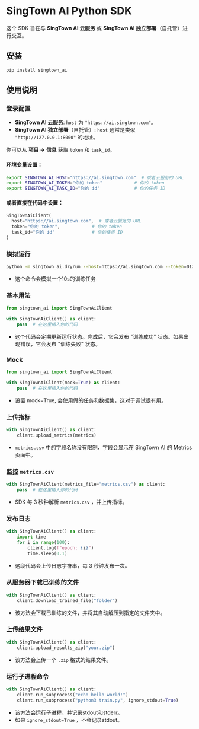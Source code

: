 # SingTown AI Python SDK

这个 SDK 旨在与 **SingTown AI 云服务** 或 **SingTown AI 独立部署**（自托管）进行交互。

## 安装

```bash
pip install singtown_ai
```

## 使用说明

### 登录配置

* **SingTown AI 云服务**: `host` 为 `"https://ai.singtown.com"`。
* **SingTown AI 独立部署**（自托管）: `host` 通常是类似 `"http://127.0.0.1:8000"` 的地址。

你可以从 **项目 -> 信息** 获取 `token` 和 `task_id`。

#### 环境变量设置：

```bash
export SINGTOWN_AI_HOST="https://ai.singtown.com"  # 或者云服务的 URL
export SINGTOWN_AI_TOKEN="你的 token"            # 你的 token
export SINGTOWN_AI_TASK_ID="你的 id"             # 你的任务 ID
```

#### 或者直接在代码中设置：

```python
SingTownAiClient(
  host="https://ai.singtown.com",  # 或者云服务的 URL
  token="你的 token",            # 你的 token
  task_id="你的 id"              # 你的任务 ID
)
```

### 模拟运行

```bash
python -m singtown_ai.dryrun --host=https://ai.singtown.com --token=012345 --task_id=1
```

* 这个命令会模拟一个10s的训练任务

### 基本用法

```python
from singtown_ai import SingTownAiClient

with SingTownAiClient() as client:
    pass  # 在这里插入你的代码
```

* 这个代码会定期更新运行状态。完成后，它会发布 "训练成功" 状态。如果出现错误，它会发布 "训练失败" 状态。

### Mock

```python
from singtown_ai import SingTownAiClient

with SingTownAiClient(mock=True) as client:
    pass  # 在这里插入你的代码
```

* 设置 mock=True, 会使用假的任务和数据集，这对于调试很有用。


### 上传指标

```python
with SingTownAiClient() as client:
    client.upload_metrics(metrics)
```

* `metrics.csv` 中的字段名称没有限制，字段会显示在 SingTown AI 的 Metrics 页面中。

### 监控 `metrics.csv`

```python
with SingTownAiClient(metrics_file="metrics.csv") as client:
    pass  # 在这里插入你的代码
```

* SDK 每 3 秒钟解析 `metrics.csv` ，并上传指标。

### 发布日志

```python
with SingTownAiClient() as client:
    import time
    for i in range(100):
        client.log(f"epoch: {i}")
        time.sleep(0.1)
```

* 这段代码会上传日志字符串，每 3 秒钟发布一次。

### 从服务器下载已训练的文件

```python
with SingTownAiClient() as client:
    client.download_trained_file("folder")
```

* 该方法会下载已训练的文件，并将其自动解压到指定的文件夹中。

### 上传结果文件

```python
with SingTownAiClient() as client:
    client.upload_results_zip("your.zip")
```

* 该方法会上传一个 `.zip` 格式的结果文件。

### 运行子进程命令

```python
with SingTownAiClient() as client:
    client.run_subprocess("echo hello world!")
    client.run_subprocess("python3 train.py", ignore_stdout=True)
```

* 该方法会运行子进程，并记录stdout和stderr。
* 如果 `ignore_stdout=True` ，不会记录stdout。
